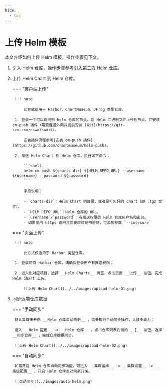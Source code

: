 ```yaml
---
hide:
  - toc
---
```


# 上传 Helm 模板

本文介绍如何上传 Helm 模板，操作步骤见下文。

1. 引入 Helm 仓库，操作步骤参考[引入第三方 Helm 仓库](./helm-repo.md)。

2. 上传 Helm Chart 到 Helm 仓库。

    === "客户端上传"

        !!! note

            此方式适用于 Harbor、ChartMuseum、JFrog 类型仓库。

        1. 登录一个可以访问到 Helm 仓库的节点，将 Helm 二进制文件上传到节点，并安装 cm-push 插件（需要连通外网并提前安装 [Git](https://git-scm.com/downloads)）。

            安装插件流程参考[安装 cm-push 插件](https://github.com/chartmuseum/helm-push)。

        2. 推送 Helm Chart 到 Helm 仓库，执行如下命令；

            ```shell
            helm cm-push ${charts-dir} ${HELM_REPO_URL} --username ${username} --password ${password}
            ```

            字段说明：

            - `charts-dir`：Helm Chart 的目录，或者是打包好的 Chart（即 .tgz 文件）。
            - `HELM_REPO_URL`：Helm 仓库的 URL。
            - `username`/`password`：有推送权限的 Helm 仓库用户名和密码。
            - 如果采用 https 访问且需要跳过证书验证，可添加参数 `--insecure`

    === "页面上传"

        !!! note

            此方式仅适用于 Harbor 类型仓库。

        1. 登录网页 Harbor 仓库，请确保登录用户有推送权限；

        2. 进入到对应项目，选择 __Helm Charts__ 页签，点击页面 __上传__ 按钮，完成 Helm Chart 上传。

            ![上传 Helm Chart](../../images/upload-helm-01.png)

3. 同步远端仓库数据

    === "手动同步"
    
        默认集群未开启 __Helm 仓库自动刷新__ ，需要执行手动同步操作，大致步骤为：

        进入 __Helm 应用__ -> __Helm 仓库__ ，点击仓库列表右侧的 __┇__ 按钮，选择 __同步仓库__ ，完成仓库数据同步。

        ![上传 Helm Chart](../../images/upload-helm-02.png)

    === "自动同步"
    
        如需开启 Helm 仓库自动同步功能，可进入 __集群运维__ -> __集群设置__ -> __高级配置__ ，开启 Helm 仓库自动刷新开关。

        ![自动同步](../images/auto-helm.png)
